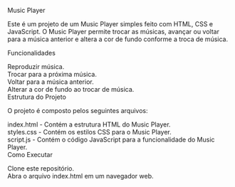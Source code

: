 Music Player

Este é um projeto de um Music Player simples feito com HTML, CSS e JavaScript. O Music Player permite trocar as músicas, avançar ou voltar para a música anterior e altera a cor de fundo conforme a troca de música.

Funcionalidades

Reproduzir música.<br>
Trocar para a próxima música.<br>
Voltar para a música anterior.<br>
Alterar a cor de fundo ao trocar de música.<br>
Estrutura do Projeto<br>

O projeto é composto pelos seguintes arquivos:<br>

index.html - Contém a estrutura HTML do Music Player.<br>
styles.css - Contém os estilos CSS para o Music Player.<br>
script.js - Contém o código JavaScript para a funcionalidade do Music Player.<br>
Como Executar<br>

Clone este repositório.<br>
Abra o arquivo index.html em um navegador web.<br>
